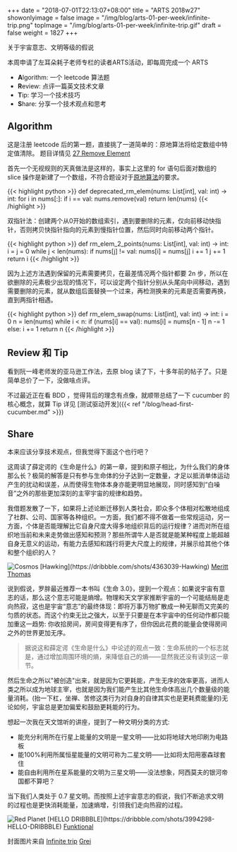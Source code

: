 +++
date = "2018-07-01T22:13:07+08:00"
title = "ARTS 2018w27"
showonlyimage = false
image = "/img/blog/arts-01-per-week/infinite-trip.png"
topImage =  "/img/blog/arts-01-per-week/infinite-trip.gif"
draft = false
weight = 1827
+++

关于宇宙意志、文明等级的假说
<!--more-->

本周申请了左耳朵耗子老师专栏的读者ARTS活动，即每周完成一个 ARTS 

- **A**lgorithm: 一个 leetcode 算法题
- **R**eview: 点评一篇英文技术文章
- **T**ip: 学习一个技术技巧
- **S**hare: 分享一个技术观点和思考

## Algorithm

这是注册 leetcode 后的第一题，直接挑了一道简单的：原地算法将给定数组中特定值清除。 
题目详情见 [27 Remove Element](https://leetcode.com/problems/remove-element/description/)

首先一个无视规则的天真做法是这样的，事实上这里的 for 语句后面对数组的 slice 操作是新建了一个数组，不符合题设对于[原地算法](https://en.wikipedia.org/wiki/In-place_algorithm)的要求。

{{< highlight python >}}
def deprecated_rm_elem(nums: List[int], val: int) -> int:
    for i in nums[:]:
        if i == val:
            nums.remove(val)
    return len(nums)
{{< /highlight >}}
<br />

双指针法：创建两个从0开始的数组索引，遇到要删除的元素，仅向前移动快指针，否则拷贝快指针指向的元素到慢指针位置，然后同时向前移动两个指针。

{{< highlight python >}}
def rm_elem_2_points(nums: List[int], val: int) -> int:
    i = j = 0
    while j < len(nums):
        if nums[j] != val:
            nums[i] = nums[j]
            i += 1
        j += 1
    return i
{{< /highlight >}}
<br />

因为上述方法遇到保留的元素需要拷贝，在最差情况两个指针都要 2n 步，所以在欲删除的元素极少出现的情况下，可以设定两个指针分别从头尾向中间移动，遇到需要删除的元素，就从数组后面替换一个过来，再检测换来的元素是否需要再换，直到两指针相遇。

{{< highlight python >}}
def rm_elem_swap(nums: List[int], val: int) -> int:
    i = 0
    n = len(nums)
    while i < n:
        if (nums[i] == val):
            nums[i] = nums[n - 1]
            n -= 1
        else:
            i += 1
    return n
{{< /highlight >}}
<br />

## Review 和 Tip

看到阮一峰老师发的亚马逊工作法，去原 blog 读了下，十多年前的帖子了。只是简单总价了一下，没做啥点评。 

不过最近正在看 BDD ，觉得背后的理念有点像，就顺带总结了一下 cucumber 的核心概念，就算 Tip 
详见 [测试驱动开发]({{< ref "/blog/head-first-cucumber.md" >}})

## Share

本来应该分享技术观点，但我觉得下面这个也行吧？

这周读了薛定谔的《生命是什么》的第一章，提到和原子相比，为什么我们的身体那么长？极简的解答是只有参与生命体的分子达到一定数量，才足以抵消单体运动产生的扰动和误差，从而使得生物体本身亦能更明显地展现，同时感知到“白噪音”之外的那些更加深刻的主宰宇宙的规律和趋势。

我借题发散了一下，如果将上述论断迁移到人类社会，即众多个体相对松散地组成了社群、公司、国家等各种组织。一方面，我们都不得不做着一些常规运动，另一方面，个体是否能理解比它自身尺度大得多地组织背后的运行规律？进而对所在组织地当前和未来走势做出感知和预测？那些所谓牛人是否就是能某种程度上能超越自身无意义的运动，有能力去感知和践行将更大尺度上的规律，并展示给其他个体和整个组织的人？

<img alt="Cosmos" src="/img/blog/arts-01-per-week/cosmos.gif" class="img-responsive">
[Hawking](https://dribbble.com/shots/4363039-Hawking) <a href="https://dribbble.com/merittthomas"><i class="fa fa-dribbble" aria-hidden="true"></i> Meritt Thomas</a>

说到假说，罗胖最近推荐一本书叫《生命 3.0》，提到一个观点：如果说宇宙有意志的话，那么这个意志可能是熵增。物理和天文学家推断宇宙的一个可能结局是走向热寂，这也是宇宙“意志”的最终体现：即将万事万物扩散成一种无聊而又完美的匀质的状态。而这个约束无比之强大，以至于只要是在本宇宙中的任何动作都只能加重这一趋势: 你收拾房间，房间变得更有序了，但你因此花费的能量会使得房间之外的世界更加无序。

> 据说这和薛定谔《生命是什么》中论述的观点一致：生命系统的一个标志就是，通过增加周围环境的熵，来降低自己的熵——显然我还没有读到这一章节。

然后生命之所以"被创造"出来，就是因为它更耗能，产生无序的效率更高，进而人类之所以成为地球主宰，也就是因为我们能产生比其他生命体高出几个数量级的能量消耗。(抬一下杠，坐禅、苦修这类行为对自身的自律其实也是更耗费能量的)无论如何，宇宙总是更加偏爱和鼓励更耗能的行为。

想起一次我在天文馆听的讲座，提到了一种文明分类的方式:

- 能充分利用所在行星上能量的文明是一星文明——比如将地球大地印刷为电路板
- 能100%利用所属恒星能量的文明可称为二星文明——比如将太阳用塞森球套住
- 能自由利用所在星系能量的文明为三星文明——没法想象，阿西莫夫的银河帝国都不算吧？

当下我们人类处于 0.7 星文明。而按照上述宇宙意志的假说，我们不断追求文明的过程也是更快消耗能量，加速熵增，引领我们走向热寂的过程。

<img alt="Red Planet" src="/img/blog/arts-01-per-week/planet.gif" class="img-responsive">
[HELLO DRIBBBLE](https://dribbble.com/shots/3994298-HELLO-DRIBBBLE) <a href="https://dribbble.com/funktional"><i class="fa fa-dribbble" aria-hidden="true"></i> Funktional</a>

封面图片来自 [Infinite trip](https://dribbble.com/shots/2900680-Infinite-trip) <a href="https://dribbble.com/Grei"><i class="fa fa-dribbble" aria-hidden="true"></i> Grei</a>
